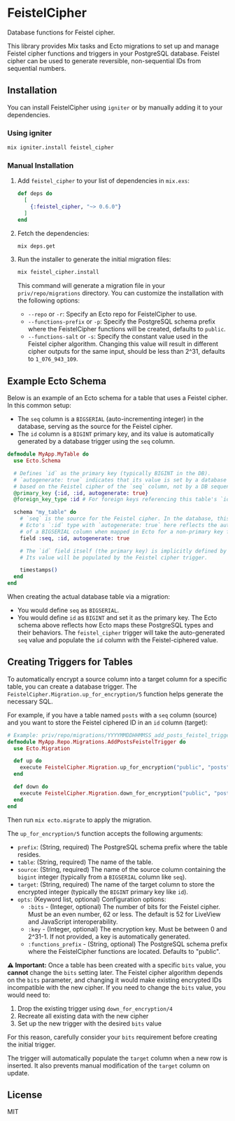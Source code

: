 # FeistelCipher

Database functions for Feistel cipher.

This library provides Mix tasks and Ecto migrations to set up and manage Feistel cipher functions and triggers in your PostgreSQL database. Feistel cipher can be used to generate reversible, non-sequential IDs from sequential numbers.

## Installation

You can install FeistelCipher using `igniter` or by manually adding it to your dependencies.

### Using igniter

```bash
mix igniter.install feistel_cipher
```

### Manual Installation

1.  Add `feistel_cipher` to your list of dependencies in `mix.exs`:

    ```elixir
    def deps do
      [
        {:feistel_cipher, "~> 0.6.0"}
      ]
    end
    ```

2.  Fetch the dependencies:

    ```bash
    mix deps.get
    ```

3.  Run the installer to generate the initial migration files:

    ```bash
    mix feistel_cipher.install
    ```
    This command will generate a migration file in your `priv/repo/migrations` directory. You can customize the installation with the following options:

    * `--repo` or `-r`: Specify an Ecto repo for FeistelCipher to use.
    * `--functions-prefix` or `-p`: Specify the PostgreSQL schema prefix where the FeistelCipher functions will be created, defaults to `public`.
    * `--functions-salt` or `-s`: Specify the constant value used in the Feistel cipher algorithm. Changing this value will result in different cipher outputs for the same input, should be less than 2^31, defaults to `1_076_943_109`.


## Example Ecto Schema

Below is an example of an Ecto schema for a table that uses a Feistel cipher.
In this common setup:
- The `seq` column is a `BIGSERIAL` (auto-incrementing integer) in the database, serving as the source for the Feistel cipher.
- The `id` column is a `BIGINT` primary key, and its value is automatically generated by a database trigger using the `seq` column.

```elixir
defmodule MyApp.MyTable do
  use Ecto.Schema

  # Defines `id` as the primary key (typically BIGINT in the DB).
  # `autogenerate: true` indicates that its value is set by a database trigger
  # based on the Feistel cipher of the `seq` column, not by a DB sequence directly on `id`.
  @primary_key {:id, :id, autogenerate: true}
  @foreign_key_type :id # For foreign keys referencing this table's `id`.

  schema "my_table" do
    # `seq` is the source for the Feistel cipher. In the database, this is typically a BIGSERIAL column.
    # Ecto's `:id` type with `autogenerate: true` here reflects the auto-incrementing nature
    # of a BIGSERIAL column when mapped in Ecto for a non-primary key field.
    field :seq, :id, autogenerate: true

    # The `id` field itself (the primary key) is implicitly defined by @primary_key.
    # Its value will be populated by the Feistel cipher trigger.

    timestamps()
  end
end
```

When creating the actual database table via a migration:
- You would define `seq` as `BIGSERIAL`.
- You would define `id` as `BIGINT` and set it as the primary key.
The Ecto schema above reflects how Ecto maps these PostgreSQL types and their behaviors. The `feistel_cipher` trigger will take the auto-generated `seq` value and populate the `id` column with the Feistel-ciphered value.

## Creating Triggers for Tables

To automatically encrypt a source column into a target column for a specific table, you can create a database trigger. The `FeistelCipher.Migration.up_for_encryption/5` function helps generate the necessary SQL.

For example, if you have a table named `posts` with a `seq` column (source) and you want to store the Feistel ciphered ID in an `id` column (target):

```elixir
# Example: priv/repo/migrations/YYYYMMDDHHMMSS_add_posts_feistel_trigger.exs
defmodule MyApp.Repo.Migrations.AddPostsFeistelTrigger do
  use Ecto.Migration

  def up do
    execute FeistelCipher.Migration.up_for_encryption("public", "posts", "seq", "id", bits: 52)
  end

  def down do
    execute FeistelCipher.Migration.down_for_encryption("public", "posts", "seq", "id")
  end
end
```

Then run `mix ecto.migrate` to apply the migration.

The `up_for_encryption/5` function accepts the following arguments:

*   `prefix`: (String, required) The PostgreSQL schema prefix where the table resides.
*   `table`: (String, required) The name of the table.
*   `source`: (String, required) The name of the source column containing the `bigint` integer (typically from a `BIGSERIAL` column like `seq`).
*   `target`: (String, required) The name of the target column to store the encrypted integer (typically the `BIGINT` primary key like `id`).
*   `opts`: (Keyword list, optional) Configuration options:
    *   `:bits` - (Integer, optional) The number of bits for the Feistel cipher. Must be an even number, 62 or less. The default is 52 for LiveView and JavaScript interoperability.
    *   `:key` - (Integer, optional) The encryption key. Must be between 0 and 2^31-1. If not provided, a key is automatically generated.
    *   `:functions_prefix` - (String, optional) The PostgreSQL schema prefix where the FeistelCipher functions are located. Defaults to "public".

**⚠️ Important:** Once a table has been created with a specific `bits` value, you **cannot** change the `bits` setting later. The Feistel cipher algorithm depends on the `bits` parameter, and changing it would make existing encrypted IDs incompatible with the new cipher. If you need to change the `bits` value, you would need to:
1. Drop the existing trigger using `down_for_encryption/4`
2. Recreate all existing data with the new cipher
3. Set up the new trigger with the desired `bits` value

For this reason, carefully consider your `bits` requirement before creating the initial trigger.

The trigger will automatically populate the `target` column when a new row is inserted. It also prevents manual modification of the `target` column on update.

## License

MIT